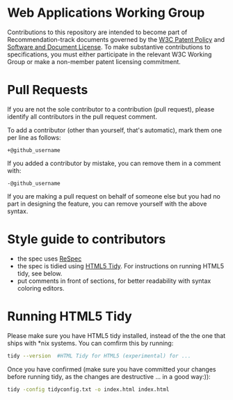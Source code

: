 # Web Applications Working Group

Contributions to this repository are intended to become part of Recommendation-track documents governed by the
[W3C Patent Policy](http://www.w3.org/Consortium/Patent-Policy-20040205/) and
[Software and Document License](http://www.w3.org/Consortium/Legal/copyright-software). To make substantive contributions to specifications, you must either participate
in the relevant W3C Working Group or make a non-member patent licensing commitment.

# Pull Requests

If you are not the sole contributor to a contribution (pull request), please
identify all contributors in the pull request comment.

To add a contributor (other than yourself, that's automatic), mark them one per
line as follows:

```
+@github_username
```

If you added a contributor by mistake, you can remove them in a comment with:

```
-@github_username
```

If you are making a pull request on behalf of someone else but you had no part
in designing the feature, you can remove yourself with the above syntax.

# Style guide to contributors

- the spec uses [ReSpec](https://www.w3.org/respec/)
- the spec is tidied using [HTML5 Tidy](https://github.com/htacg/tidy-html5). For
  instructions on running HTML5 tidy, see below.
- put comments in front of sections, for better readability with
  syntax coloring editors.

# Running HTML5 Tidy

Please make sure you have HTML5 tidy installed, instead of
the the one that ships with \*nix systems. You can comfirm this by running:

```bash
tidy --version  #HTML Tidy for HTML5 (experimental) for ...
```

Once you have confirmed (make sure you have committed your changes before
running tidy, as the changes are destructive ... in a good way:)):

```bash
tidy -config tidyconfig.txt -o index.html index.html
```

